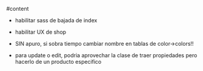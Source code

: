 #content
* habilitar sass de bajada de index
* habilitar UX de shop
* SIN apuro, si sobra tiempo cambiar nombre en tablas de color->colors!!


* para update o edit, podria aprovechar la clase de traer propiedades pero hacerlo de un producto especifico